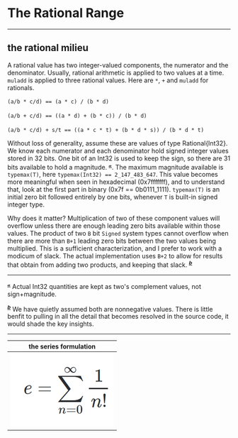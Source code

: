 # The Rational Range

----


## the rational milieu

A rational value has two integer-valued components, the numerator and the denominator. Usually, rational arithmetic is applied to two values at a time.  `muladd` is applied to three rational values.  Here are `*`, `+` and `muladd` for rationals.

```
(a/b * c/d) == (a * c) / (b * d)

(a/b + c/d) == ((a * d) + (b * c)) / (b * d)

(a/b * c/d) + s/t == ((a * c * t) + (b * d * s)) / (b * d * t)
```

Without loss of generality, assume these are values of type Rational{Int32}.  We know each numerator and each denominator hold signed integer values stored in 32 bits.  One bit of an Int32 is used to keep the sign, so there are 31 bits available to hold a magnitude. <sup>[𝓪](#usefulfiction)</sup>.  The maximum magnitude available is `typemax(T)`, here `typemax(Int32) == 2_147_483_647`. This value becomes more meaningful when seen in hexadecimal (0x7fffffff), and to understand that, look at the first part in binary (0x7f == 0b0111_1111).  `typemax(T)` is an initial zero bit followed entirely by one bits, whenever `T` is built-in signed integer type.

Why does it matter?  Multiplication of two of these component values will overflow unless there are enough leading zero bits available within those values.  The product of two `B` bit `Signed` system types cannot overflow when there are more than `B+1` leading zero bits between the two values being multiplied. This is a sufficient characterization, and I prefer to work with a modicum of slack. The actual implementation uses `B+2` to allow for results that obtain from adding two products, and keeping that slack. <sup>[𝒃](#assumption1)</sup>



-----

<sup><a name="usefulfiction">[𝓪](#annotation)</a></sup> Actual Int32 quantities are kept as two's complement values, not sign+magnitude.

<sup><a name="assumption1">[𝒃](#assumption1)</a></sup> We have quietly assumed both are nonnegative values. There is little benfit to pulling in all the detail that becomes resolved in the source code, it would shade the key insights.

-----

|      the series formulation         |
|:-----------------------------------:|
| ![e_series](assets/e_series.PNG)    |

